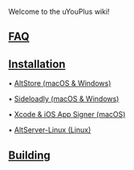 Welcome to the uYouPlus wiki!

## [FAQ](FAQ)

## [Installation](Installation)
• [AltStore (macOS & Windows)](AltStore-(macOS-&-Windows))

• [Sideloadly (macOS & Windows)](Sideloadly-(macOS-&-Windows))

• [Xcode & iOS App Signer (macOS)](https://github.com/qnblackcat/uYouPlus/wiki/Xcode-&-iOS-App-Signer-(macOS))

• [AltServer-Linux (Linux)](https://github.com/qnblackcat/uYouPlus/wiki/AltServer-Linux-(Linux))
## [Building](Building)
